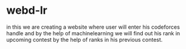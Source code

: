 # webd-lr
in this we are creating a website where user will enter his codeforces handle and by the help of machinelearning we will find out his rank in upcoming contest by the help of ranks in his previous contest.
